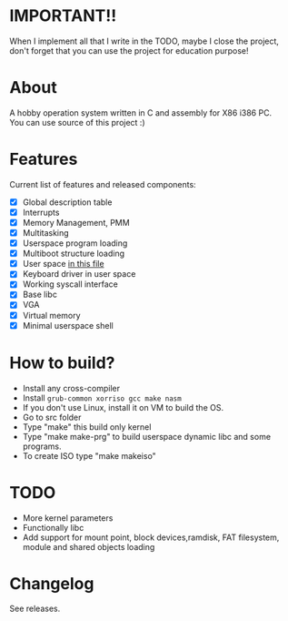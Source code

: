 # IMPORTANT!!
When I implement all that I write in the TODO, maybe I close the project, don't forget that you can use the project for education purpose!
# About
A hobby operation system written in C and assembly for X86 i386 PC.<br>
You can use source of this project :)<br>
# Features
Current list of features and released components:
- [x] Global description table
- [x] Interrupts
- [x] Memory Management, PMM
- [x] Multitasking
- [x] Userspace program loading
- [x] Multiboot structure loading
- [x] User space [in this file](arch/x86/gdtfl.asm)
- [x] Keyboard driver in user space
- [x] Working syscall interface
- [x] Base libc
- [x] VGA
- [x] Virtual memory
- [x] Minimal userspace shell

# How to build?
- Install any cross-compiler
- Install ```grub-common xorriso gcc make nasm```
- If you don't use Linux, install it on VM to build the OS.
- Go to src folder
- Type "make" this build only kernel
- Type "make make-prg" to build userspace dynamic libc and some programs.
- To create ISO type "make makeiso"
# TODO
- More kernel parameters
- Functionally libc
- Add support for mount point, block devices,ramdisk, FAT filesystem, module and shared objects loading
# Changelog
See releases.
